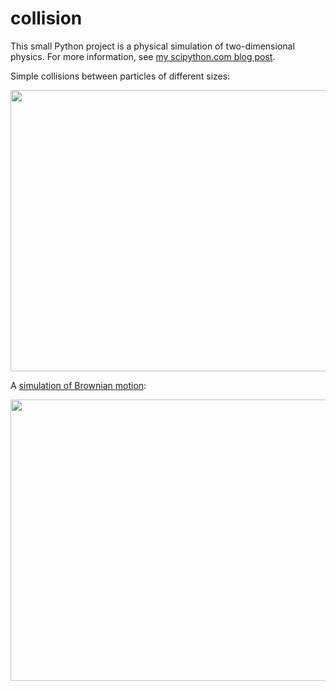 # collision

This small Python project is a physical simulation of two-dimensional physics. For more information, see [my scipython.com blog post](https://scipython.com/blog/two-dimensional-collisions/).

Simple collisions between particles of different sizes:

<div style="text-align:center">
<img src="collision-img.gif" width="600px" height="450px"/>
</div>

A [simulation of Brownian motion](https://scipython.com/blog/a-simple-two-dimensional-brownian-motion-animation/):

<div style="text-align:center">
<img src="brownian.gif" width="600px" height="450px"/>
</div>
